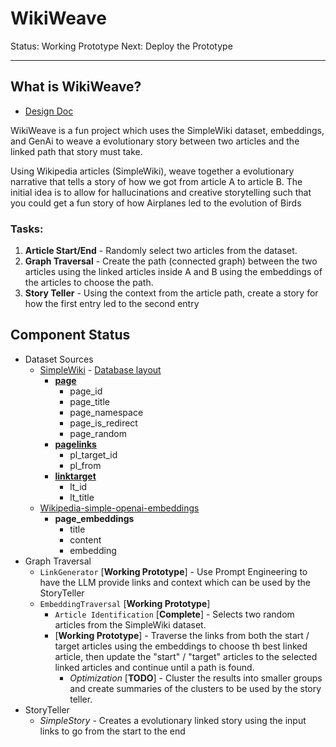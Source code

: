 # WikiWeave

Status: Working Prototype
Next: Deploy the Prototype

---

## What is WikiWeave?
* [Design Doc](https://docs.google.com/document/d/144tdxfU6lMPpJtF4ucBPg4v8PdUMpRt4-3NCaa5RU-w/edit?usp=sharing)

WikiWeave is a fun project which uses the SimpleWiki dataset, embeddings, and GenAi to weave a
evolutionary story between two articles and the linked path that story must take.

Using Wikipedia articles (SimpleWiki), weave together a evolutionary narrative that tells a story of how we got from article A to article B. The initial idea is to allow for hallucinations and creative storytelling such that you could get a fun story of how Airplanes led to the evolution of Birds

### Tasks:
1) **Article Start/End** - Randomly select two articles from the dataset.
1) **Graph Traversal** - Create the path (connected graph) between the two articles using the linked articles inside A and B using the embeddings of the articles to choose the path.
1) **Story Teller** - Using the context from the article path, create a story for how the first entry led to the second entry

## Component Status

* Dataset Sources
  * [SimpleWiki](https://dumps.wikimedia.org/simplewiki/) - [Database layout](https://www.mediawiki.org/wiki/Manual:Database_layout)
    * **[page](https://www.mediawiki.org/wiki/Manual:Page_table)**
      * page_id
      * page_title
      * page_namespace
      * page_is_redirect
      * page_random
    * **[pagelinks](https://www.mediawiki.org/wiki/Manual:Pagelinks_table)**
      * pl_target_id
      * pl_from
    * **[linktarget](https://www.mediawiki.org/wiki/Manual:Linktarget_table)**
      * lt_id
      * lt_title
  * [Wikipedia-simple-openai-embeddings](https://www.kaggle.com/datasets/stephanst/wikipedia-simple-openai-embeddings)
    * **page_embeddings**
      * title
      * content
      * embedding
* Graph Traversal
  * `LinkGenerator` [**Working Prototype**] - Use Prompt Engineering to have the LLM provide links and context which can be used by the StoryTeller
  * `EmbeddingTraversal` [**Working Prototype**]
    * `Article Identification` [**Complete**] - Selects two random articles from the SimpleWiki dataset.
    * [**Working Prototype**] - Traverse the links from both the start / target articles using the embeddings to choose th best linked article, then update the "start" / "target" articles to the selected linked articles and continue until a path is found.
      * *Optimization* [**TODO**] - Cluster the results into smaller groups and create summaries of the clusters to be used by the story teller.
* StoryTeller
  * *SimpleStory* - Creates a evolutionary linked story using the input links to go from the start to the end

